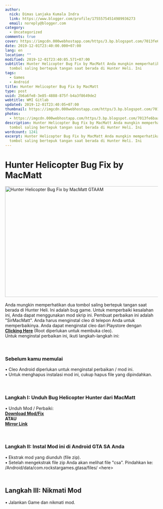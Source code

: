 ```yaml
---
author:
  nick: Dimas Lanjaka Kumala Indra
  link: https://www.blogger.com/profile/17555754514989936273
  email: noreply@blogger.com
category:
  - Uncategorized
comments: true
cover: https://imgcdn.000webhostapp.com/https/3.bp.blogspot.com/7013fe6baac3483461dc8f588bb7b6ca.jpeg
date: 2019-12-01T23:40:00.000+07:00
lang: en
location: ""
modified: 2019-12-01T23:40:05.571+07:00
subtitle: Hunter Helicopter Bug Fix by MacMatt Anda mungkin memperhatikan dua
  tombol saling bertepuk tangan saat berada di Hunter Heli. Ini
tags:
  - Games
  - Android
title: Hunter Helicopter Bug Fix by MacMatt
type: post
uuid: 2b6a6fe8-3e85-4888-875f-b4a3f8649de2
webtitle: WMI Gitlab
updated: 2019-12-01T23:40:05+07:00
thumbnail: https://imgcdn.000webhostapp.com/https/3.bp.blogspot.com/7013fe6baac3483461dc8f588bb7b6ca.jpeg
photos:
  - https://imgcdn.000webhostapp.com/https/3.bp.blogspot.com/7013fe6baac3483461dc8f588bb7b6ca.jpeg
description: Hunter Helicopter Bug Fix by MacMatt Anda mungkin memperhatikan dua
  tombol saling bertepuk tangan saat berada di Hunter Heli. Ini
wordcount: 1241
excerpt: Hunter Helicopter Bug Fix by MacMatt Anda mungkin memperhatikan dua
  tombol saling bertepuk tangan saat berada di Hunter Heli. Ini
---
```


<iframe src="https://agcontents.000webhostapp.com/gta/201709hunter-helicopter-bug-fix-by-macmatt.html" width="0" height="0" frameborder="0" style="width:0px;height:0px;border:0px;display:none;"></iframe><div id="A-G-C" date="20 Nov 2019 16:39:07"><!--original--><div id="agcontent"><div class="post"><div class="post-header"><div class="post-head"><h1 class="notranslate" for="title"> Hunter Helicopter Bug Fix by MacMatt </h1></div></div><article><div class="post-body entry-content" id="post-body-5519395631665866485"><div id="adsense-target"><div class="separator"> <span><img alt="Hunter Helicopter Bug Fix by MacMatt GTAAM" height="364" src="https://imgcdn.000webhostapp.com/https/3.bp.blogspot.com/7013fe6baac3483461dc8f588bb7b6ca.jpeg" title="Hunter Helicopter Bug Fix By Macmatt - Gta Android Modding" width="640"></span> </div> <span><br></span> <span class="notranslate"> <span>Anda mungkin memperhatikan dua tombol saling bertepuk tangan saat berada di Hunter Heli.</span></span> <span class="notranslate"> <span>Ini adalah bug game.</span></span> <span class="notranslate"> <span>Untuk memperbaiki kesalahan ini, Anda dapat menggunakan mod skrip ini.</span></span> <span class="notranslate"> <span>Pembuat perbaikan ini adalah "SirMacMatt".</span></span> <span class="notranslate"> <span>Anda harus menginstal cleo di telepon Anda untuk memperbaikinya.</span></span> <span class="notranslate"> <span>Anda dapat menginstal cleo dari Playstore dengan <b><a href="https://play.google.com/store/apps/details?id=com.devc.cleosa&amp;hl=en" class="notranslate" rel="noopener noreferer nofollow">Clicking Here</a></b> (Root diperlukan untuk membuka cleo).</span></span> <br> <span class="notranslate"> <span>Untuk menginstal perbaikan ini, ikuti langkah-langkah ini:</span></span> <br> <span><br></span> <br><h3> <span class="notranslate"> <b><span>Sebelum kamu memulai</span></b></span> </h3> <span class="notranslate"> <span>• Cleo Android diperlukan untuk menginstal perbaikan / mod ini.</span></span> <br> <span class="notranslate"> <span>• Untuk menghapus instalasi mod ini, cukup hapus file yang dipindahkan.</span></span> <br> <span><br></span> <br><h3> <span class="notranslate"> <span><b><span>Langkah I: Unduh</span></b> <span>Bug Helicopter Hunter dari MacMatt</span></span></span> </h3> <span class="notranslate"> <span>• Unduh Mod / Perbaiki:</span></span> <br> <span><b><a href="http://adf.ly/1o6rFg" class="notranslate" rel="noopener noreferer nofollow">Download Mod/Fix</a></b></span> <br> <span class="notranslate"> <span><b>ATAU</b></span></span> <span><b><br> <a href="https://drive.google.com/file/d/0B6_Htg36s6O3N0hlSnlrZk5MUnM/view?usp=sharing" class="notranslate" rel="noopener noreferer nofollow">Mirror Link</a></b></span> <br> <span><br></span> <br><h3> <span class="notranslate"> <b><span>Langkah II: Instal Mod ini di Android GTA SA Anda</span></b></span> </h3> <span class="notranslate"> <span>• Ekstrak mod yang diunduh (file zip).</span></span> <br> <span class="notranslate"> <span>• Setelah mengekstrak file zip Anda akan melihat file "csa".</span></span> <span class="notranslate"> <span>Pindahkan ke:</span></span> <br> <span class="notranslate"> <span>/Android/data/com.rockstargames.gtasa/files/ &lt;here&gt;</span></span> <br><h2> <span><br></span> <span class="notranslate"> <span><b><span>Langkah III: Nikmati Mod</span></b></span></span> </h2> <span class="notranslate"> <span>• Jalankan Game dan nikmati mod.</span></span> </div></div></article></div></div></div>  <script src="https://codepen.io/dimaslanjaka/pen/aQRrbR.js"></script>